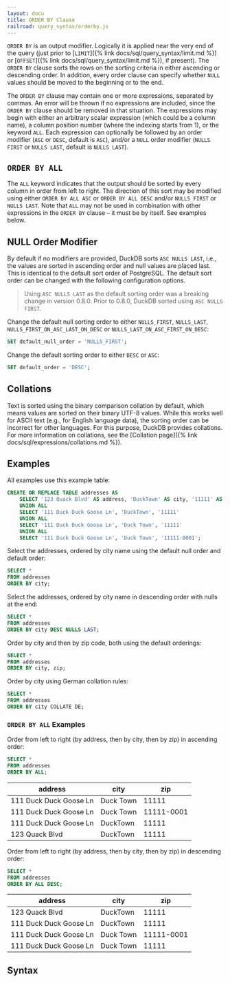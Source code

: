```yaml
---
layout: docu
title: ORDER BY Clause
railroad: query_syntax/orderby.js
---
```


`ORDER BY` is an output modifier. Logically it is applied near the very end of the query (just prior to [`LIMIT`]({% link docs/sql/query_syntax/limit.md %}) or [`OFFSET`]({% link docs/sql/query_syntax/limit.md %}), if present).
The `ORDER BY` clause sorts the rows on the sorting criteria in either ascending or descending order.
In addition, every order clause can specify whether `NULL` values should be moved to the beginning or to the end.

The `ORDER BY` clause may contain one or more expressions, separated by commas.
An error will be thrown if no expressions are included, since the `ORDER BY` clause should be removed in that situation.
The expressions may begin with either an arbitrary scalar expression (which could be a column name), a column position number (where the indexing starts from 1), or the keyword `ALL`.
Each expression can optionally be followed by an order modifier (`ASC` or `DESC`, default is `ASC`), and/or a `NULL` order modifier (`NULLS FIRST` or `NULLS LAST`, default is `NULLS LAST`).

## `ORDER BY ALL`

The `ALL` keyword indicates that the output should be sorted by every column in order from left to right.
The direction of this sort may be modified using either `ORDER BY ALL ASC` or `ORDER BY ALL DESC` and/or `NULLS FIRST` or `NULLS LAST`.
Note that `ALL` may not be used in combination with other expressions in the `ORDER BY` clause – it must be by itself.
See examples below.

## NULL Order Modifier

By default if no modifiers are provided, DuckDB sorts `ASC NULLS LAST`, i.e., the values are sorted in ascending order and null values are placed last.
This is identical to the default sort order of PostgreSQL. The default sort order can be changed with the following configuration options.

> Using `ASC NULLS LAST` as the default sorting order was a breaking change in version 0.8.0. Prior to 0.8.0, DuckDB sorted using `ASC NULLS FIRST`.

Change the default null sorting order to either `NULLS_FIRST`, `NULLS_LAST`, `NULLS_FIRST_ON_ASC_LAST_ON_DESC` or `NULLS_LAST_ON_ASC_FIRST_ON_DESC`:

```sql
SET default_null_order = 'NULLS_FIRST';
```

Change the default sorting order to either `DESC` or `ASC`:

```sql
SET default_order = 'DESC';
```

## Collations

Text is sorted using the binary comparison collation by default, which means values are sorted on their binary UTF-8 values.
While this works well for ASCII text (e.g., for English language data), the sorting order can be incorrect for other languages.
For this purpose, DuckDB provides collations.
For more information on collations, see the [Collation page]({% link docs/sql/expressions/collations.md %}).

## Examples

All examples use this example table:

```sql
CREATE OR REPLACE TABLE addresses AS
    SELECT '123 Quack Blvd' AS address, 'DuckTown' AS city, '11111' AS zip
    UNION ALL
    SELECT '111 Duck Duck Goose Ln', 'DuckTown', '11111'
    UNION ALL
    SELECT '111 Duck Duck Goose Ln', 'Duck Town', '11111'
    UNION ALL
    SELECT '111 Duck Duck Goose Ln', 'Duck Town', '11111-0001';
```

Select the addresses, ordered by city name using the default null order and default order:

```sql
SELECT *
FROM addresses
ORDER BY city;
```

Select the addresses, ordered by city name in descending order with nulls at the end:

```sql
SELECT *
FROM addresses
ORDER BY city DESC NULLS LAST;
```

Order by city and then by zip code, both using the default orderings:

```sql
SELECT *
FROM addresses
ORDER BY city, zip;
```

Order by city using German collation rules:

```sql
SELECT *
FROM addresses
ORDER BY city COLLATE DE;
```

### `ORDER BY ALL` Examples

Order from left to right (by address, then by city, then by zip) in ascending order:

```sql
SELECT *
FROM addresses
ORDER BY ALL;
```

<div class="narrow_table"></div>

|        address         |   city    |    zip     |
|------------------------|-----------|------------|
| 111 Duck Duck Goose Ln | Duck Town | 11111      |
| 111 Duck Duck Goose Ln | Duck Town | 11111-0001 |
| 111 Duck Duck Goose Ln | DuckTown  | 11111      |
| 123 Quack Blvd         | DuckTown  | 11111      |

Order from left to right (by address, then by city, then by zip) in descending order:

```sql
SELECT *
FROM addresses
ORDER BY ALL DESC;
```

<div class="narrow_table"></div>

|        address         |   city    |    zip     |
|------------------------|-----------|------------|
| 123 Quack Blvd         | DuckTown  | 11111      |
| 111 Duck Duck Goose Ln | DuckTown  | 11111      |
| 111 Duck Duck Goose Ln | Duck Town | 11111-0001 |
| 111 Duck Duck Goose Ln | Duck Town | 11111      |

## Syntax

<div id="rrdiagram"></div>
